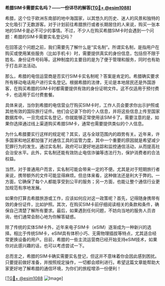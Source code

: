 **希腊SIM卡需要实名吗？——一份详尽的解答[[TG💪+ @esim1088](https://t.me/s/esim1088)]**

希腊，这个位于欧洲东南部的地中海国家，以其悠久的历史、迷人的风景和独特的文化吸引了无数游客。对于计划前往希腊旅行或者长期居住的人来说，购买一张本地的SIM卡是必不可少的事情。不过，不少人在购买希腊SIM卡时会遇到一个问题：希腊的SIM卡需要实名登记吗？

在回答这个问题之前，我们需要先了解什么是“实名制”。所谓实名制，是指用户在购买或使用某些服务（比如手机卡）时，需要提供真实的身份信息，包括但不限于姓名、身份证件号码等。这种制度的主要目的是为了便于管理和服务，同时也有助于打击非法活动。

那么，希腊的电信运营商是否实行SIM卡实名制呢？答案是肯定的。希腊确实要求所有移动电话用户进行实名登记。根据希腊的法律，无论是本地居民还是外国游客，在购买希腊的SIM卡时都需要提供有效的身份证明文件。这不仅适用于预付费卡，也适用于后付费套餐。

具体来说，当你到希腊的电信营业厅购买SIM卡时，工作人员会要求你出示护照或其他有效的国际旅行证件。他们会记录下你的个人信息，并将这些信息上传至国家数据库中。一旦完成实名登记，你就能够正常使用该SIM卡了。需要注意的是，如果你选择通过线上渠道购买希腊SIM卡，通常也需要提供类似的个人信息。

为什么希腊要实行这样的规定呢？其实，这与全球范围内的趋势有关。近年来，许多国家和地区都加强了对通信工具的监管力度，其中一个重要的原因就是希望减少犯罪行为的发生。通过实名制，政府可以更好地追踪和监控通信活动，从而提高社会治安水平。此外，实名制还能有效防止电信诈骗等违法行为，保护消费者的合法权益。

当然，对于普通用户而言，实名制可能会带来一定的不便。尤其是对于短期旅行者来说，携带额外的文件可能显得麻烦。但总体来看，这种做法还是利大于弊的。一方面，它确保了每个人都能享受到公平的服务；另一方面，也能让整个通信行业更加规范有序地发展。

如果你打算去希腊旅游或工作，应该如何应对这一政策呢？首先，记得随身携带有效的身份证件，比如护照。其次，在购买SIM卡前仔细阅读相关的条款和条件，确保自己清楚了解所有要求。最后，如果遇到任何问题，不妨向当地的服务人员咨询，他们通常会耐心地为你解答疑惑。

除了传统的实体SIM卡外，近年来电子SIM卡（eSIM）逐渐成为一种新兴的选择。相比于传统SIM卡，eSIM具有体积小巧、无需物理插拔等特点，尤其适合经常更换设备的用户。目前，希腊的一些主流运营商已经开始支持eSIM技术，如果你对此感兴趣的话，也可以考虑尝试一下。

总而言之，希腊的SIM卡确实需要实名登记，但这并不意味着你会因此感到困扰。只要提前做好准备，并按照规定操作，一切都会顺利进行。希望这篇文章能帮助大家更好地了解希腊的通信环境，为你们的旅程增添一份便利！

[[TG💪+ @esim1088](https://t.me/s/esim1088) ![Image](https://i.postimg.cc/4NQfJmqS/Snipaste-2025-05-13-00-14-12.png)]